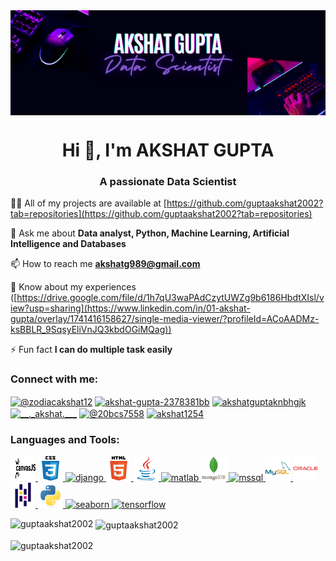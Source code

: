 
<img align="center" length="800" width= "1000" src="https://github.com/guptaakshat2002/guptaakshat2002/blob/main/AKSHAT%20GUPTA.png">
<h1 align="center">Hi 👋, I'm AKSHAT GUPTA</h1>
<h3 align="center">A passionate Data Scientist</h3>





👨‍💻 All of my projects are available at [https://github.com/guptaakshat2002?tab=repositories](https://github.com/guptaakshat2002?tab=repositories)

💬 Ask me about **Data analyst, Python, Machine Learning, Artificial Intelligence and Databases**

📫 How to reach me **akshatg989@gmail.com**

📄 Know about my experiences ([https://drive.google.com/file/d/1h7qU3waPAdCzytUWZg9b6186HbdtXIsl/view?usp=sharing](https://www.linkedin.com/in/01-akshat-gupta/overlay/1741416158627/single-media-viewer/?profileId=ACoAADMz-ksBBLR_9SqsyEliVnJQ3kbdOGiMQag))

⚡ Fun fact **I can do multiple task easily**

<h3 align="left">Connect with me:</h3>
<p align="left">
<a href="https://twitter.com/@zodiacakshat12" target="blank"><img align="center" src="https://raw.githubusercontent.com/rahuldkjain/github-profile-readme-generator/master/src/images/icons/Social/twitter.svg" alt="@zodiacakshat12" height="30" width="40" /></a>
<a href="https://linkedin.com/in/akshat-gupta-2378381bb" target="blank"><img align="center" src="https://raw.githubusercontent.com/rahuldkjain/github-profile-readme-generator/master/src/images/icons/Social/linked-in-alt.svg" alt="akshat-gupta-2378381bb" height="30" width="40" /></a>
<a href="https://kaggle.com/akshatguptaknbhgjk" target="blank"><img align="center" src="https://raw.githubusercontent.com/rahuldkjain/github-profile-readme-generator/master/src/images/icons/Social/kaggle.svg" alt="akshatguptaknbhgjk" height="30" width="40" /></a>
<a href="https://instagram.com/__._akshat.___" target="blank"><img align="center" src="https://raw.githubusercontent.com/rahuldkjain/github-profile-readme-generator/master/src/images/icons/Social/instagram.svg" alt="__._akshat.___" height="30" width="40" /></a>
<a href="https://www.hackerrank.com/profile/20BCS7558" target="blank"><img align="center" src="https://raw.githubusercontent.com/rahuldkjain/github-profile-readme-generator/master/src/images/icons/Social/hackerrank.svg" alt="@20bcs7558" height="30" width="40" /></a>
<a href="https://www.leetcode.com/akshat1254" target="blank"><img align="center" src="https://raw.githubusercontent.com/rahuldkjain/github-profile-readme-generator/master/src/images/icons/Social/leet-code.svg" alt="akshat1254" height="30" width="40" /></a>
</p>

<h3 align="left">Languages and Tools:</h3>
<p align="left"> <a href="https://canvasjs.com" target="_blank" rel="noreferrer"> <img src="https://raw.githubusercontent.com/Hardik0307/Hardik0307/master/assets/canvasjs-charts.svg" alt="canvasjs" width="40" height="40"/> </a> <a href="https://www.w3schools.com/css/" target="_blank" rel="noreferrer"> <img src="https://raw.githubusercontent.com/devicons/devicon/master/icons/css3/css3-original-wordmark.svg" alt="css3" width="40" height="40"/> </a> <a href="https://www.djangoproject.com/" target="_blank" rel="noreferrer"> <img src="https://cdn.worldvectorlogo.com/logos/django.svg" alt="django" width="40" height="40"/> </a> <a href="https://www.w3.org/html/" target="_blank" rel="noreferrer"> <img src="https://raw.githubusercontent.com/devicons/devicon/master/icons/html5/html5-original-wordmark.svg" alt="html5" width="40" height="40"/> </a> <a href="https://www.java.com" target="_blank" rel="noreferrer"> <img src="https://raw.githubusercontent.com/devicons/devicon/master/icons/java/java-original.svg" alt="java" width="40" height="40"/> </a> <a href="https://www.mathworks.com/" target="_blank" rel="noreferrer"> <img src="https://upload.wikimedia.org/wikipedia/commons/2/21/Matlab_Logo.png" alt="matlab" width="40" height="40"/> </a> <a href="https://www.mongodb.com/" target="_blank" rel="noreferrer"> <img src="https://raw.githubusercontent.com/devicons/devicon/master/icons/mongodb/mongodb-original-wordmark.svg" alt="mongodb" width="40" height="40"/> </a> <a href="https://www.microsoft.com/en-us/sql-server" target="_blank" rel="noreferrer"> <img src="https://www.svgrepo.com/show/303229/microsoft-sql-server-logo.svg" alt="mssql" width="40" height="40"/> </a> <a href="https://www.mysql.com/" target="_blank" rel="noreferrer"> <img src="https://raw.githubusercontent.com/devicons/devicon/master/icons/mysql/mysql-original-wordmark.svg" alt="mysql" width="40" height="40"/> </a> <a href="https://www.oracle.com/" target="_blank" rel="noreferrer"> <img src="https://raw.githubusercontent.com/devicons/devicon/master/icons/oracle/oracle-original.svg" alt="oracle" width="40" height="40"/> </a> <a href="https://pandas.pydata.org/" target="_blank" rel="noreferrer"> <img src="https://raw.githubusercontent.com/devicons/devicon/2ae2a900d2f041da66e950e4d48052658d850630/icons/pandas/pandas-original.svg" alt="pandas" width="40" height="40"/> </a> <a href="https://www.python.org" target="_blank" rel="noreferrer"> <img src="https://raw.githubusercontent.com/devicons/devicon/master/icons/python/python-original.svg" alt="python" width="40" height="40"/> </a> <a href="https://seaborn.pydata.org/" target="_blank" rel="noreferrer"> <img src="https://seaborn.pydata.org/_images/logo-mark-lightbg.svg" alt="seaborn" width="40" height="40"/> </a> <a href="https://www.tensorflow.org" target="_blank" rel="noreferrer"> <img src="https://www.vectorlogo.zone/logos/tensorflow/tensorflow-icon.svg" alt="tensorflow" width="40" height="40"/> </a> </p>

<p><img align="left" src="https://github-readme-stats.vercel.app/api/top-langs?username=guptaakshat2002&show_icons=true&locale=en&layout=compact" alt="guptaakshat2002" /></p>

<p>&nbsp;<img align="center" src="https://github-readme-stats.vercel.app/api?username=guptaakshat2002&show_icons=true&locale=en" alt="guptaakshat2002" /></p>

<p><img align="center" src="https://github-readme-streak-stats.herokuapp.com/?user=guptaakshat2002&" alt="guptaakshat2002" /></p>
